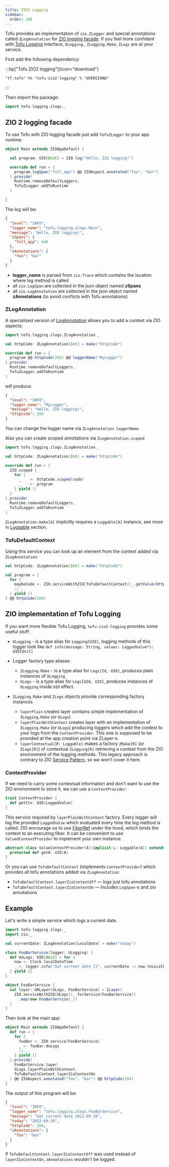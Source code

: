 ```yaml
---
title: ZIO2 Logging
sidebar:
  order: 106
---
```


Tofu provides an implementation of `zio.ZLogger` and special annotations called `ZLogAnnotation`
for [ZIO logging facade](https://zio.dev/guides/tutorials/enable-logging-in-a-zio-application).
If you feel more confident with [Tofu Logging](/tofu/docs/logging/core-concepts/#logging) interface, `ULogging`
, `ZLogging.Make`, `ZLogs` are at your service.

First add the following dependency:

:::tip["Tofu ZIO2 logging"]{icon="download"}
```
"tf.tofu" %% "tofu-zio2-logging" % "@VERSION@"
```
:::

Then import the package:

```scala
import tofu.logging.zlogs._
```

## ZIO 2 logging facade

To use Tofu with ZIO logging facade just add `TofuZLogger` to your app runtime:

```scala
object Main extends ZIOAppDefault {

  val program: UIO[Unit] = ZIO.log("Hello, ZIO logging!")

  override def run = {
    program.logSpan("full_app") @@ ZIOAspect.annotated("foo", "bar")
  }.provide(
    Runtime.removeDefaultLoggers,
    TofuZLogger.addToRuntime
  )

}
```

The log will be:

```json
{
  "level": "INFO",
  "logger_name": "tofu.logging.zlogs.Main",
  "message": "Hello, ZIO logging!",
  "zSpans": {
    "full_app": 440
  },
  "zAnnotations": {
    "foo": "bar"
  }
}
```

* __logger_name__ is parsed from `zio.Trace` which contains the location where log method is called
* all `zio.LogSpan` are collected in the json object named __zSpans__
* all `zio.LogAnnotation` are collected in the json object named __zAnnotations__ (to avoid conflicts with Tofu
  annotations)

### ZLogAnnotation

A specialized version of [LogAnnotation](/tofu/docs/logging/annotation) allows you to add a context via ZIO aspects:

```scala
import tofu.logging.zlogs.ZLogAnnotation._

val httpCode: ZLogAnnotation[Int] = make("httpCode")

override def run = {
  program @@ httpCode(204) @@ loggerName("MyLogger")
}.provide(
  Runtime.removeDefaultLoggers,
  TofuZLogger.addToRuntime
)
```

will produce:

```json
{
  "level": "INFO",
  "logger_name": "MyLogger",
  "message": "Hello, ZIO logging!",
  "httpCode": 204
}
```

You can change the logger name via `ZLogAnnotation.loggerName`.

Also you can create scoped annotations via `ZLogAnnotation.scoped`

```scala
import tofu.logging.zlogs.ZLogAnnotation._

val httpCode: ZLogAnnotation[Int] = make("httpCode")

override def run = {
  ZIO.scoped {
    for {
      _    <- httpCode.scoped(code)
      _    <- program
    } yield ()
  }
}.provide(
  Runtime.removeDefaultLoggers,
  TofuZLogger.addToRuntime
)
```

`ZLogAnnotation.make[A]` implicitly requires a `Loggable[A]` instance, see more
in [Loggable](/tofu/docs/logging/loggable) section.

### TofuDefaultContext

Using this service you can look up an element from the context added via `ZLogAnnotation`:

```scala
val httpCode: ZLogAnnotation[Int] = make("httpCode")

val program = {
  for {
    maybeCode <- ZIO.serviceWithZIO[TofuDefaultContext](_.getValue(httpCode)) // Some(204)
    //...
  } yield ()
} @@ httpCode(204)
```

## ZIO implementation of Tofu Logging

If you want more flexible Tofu Logging, `tofu-zio2-logging` provides some useful stuff:

* `ULogging` - is a type alias for `Logging[UIO]`, logging methods of this logger look
  like `def info(message: String, values: LoggedValue*): UIO[Unit]`

* Logger factory type aliases:
    - `ZLogging.Make` - is a type alias for `Logs[Id, UIO]`, produces plain instances of `ULogging`.
    - `ULogs` - is a type alias for `Logs[UIO, UIO]`, produces instances of `ULogging` inside `UIO` effect.

* `ZLogging.Make` and `ZLogs` objects provide corresponding factory instances
    - `layerPlain` creates layer contains simple implementation of `ZLogging.Make` (or `ULogs`)
    - `layerPlainWithContext` creates layer with an implementation of `ZLogging.Make` (or `ULogs`) producing loggers
      which add the context to your logs from the `ContextProvider`.
      This one is supposed to be provided at the app creation point via ZLayer-s.
    - `layerContextual[R: Loggable]` makes a factory `ZMake[R]` (or `ZLogs[R]`) of contextual `ZLogging[R]` retrieving a
      context from
      the ZIO environment of the logging methods. This legacy approach is contrary to
      ZIO [Service Pattern](https://zio.dev/reference/service-pattern/), so we won't cover it here.

### ContextProvider

If we need to carry some contextual information and don't want to use the ZIO environment to store it, we can use
a `ContextProvider`:

```scala
trait ContextProvider {
  def getCtx: UIO[LoggedValue]
}
```

This service required by `layerPlainWithContext` factory. Every logger will log the provided `LoggedValue` which
evaluated every time the log method is called. ZIO encourage us to
use [FiberRef](https://zio.dev/reference/state-management/fiberref) under the hood, which binds the context to an
executing fiber.
It can be convenient to use `ValuedContextProvider` to implement your own instance:

```scala
abstract class ValueContextProvider[A](implicit L: Loggable[A]) extends ContextProvider {
  protected def getA: UIO[A]
}
```

Or you can use `TofuDefaultContext` (implements `ContextProvider`) which provides all tofu annotations added
via `ZLogAnnotation`:

* `TofuDefaultContext.layerZioContextOff` — logs just tofu annotations
* `TofuDefaultContext.layerZioContextOn` — includes `LogSpan`-s and zio annotations

## Example

Let's write a simple service which logs a current date.

```scala
import tofu.logging.zlogs._
import zio._

val currentDate: ZLogAnnotation[LocalDate] = make("today")

class FooBarService(logger: ULogging) {
  def doLogs: UIO[Unit] = for {
    now <- Clock.localDateTime
    _ <- logger.info("Got current date {}", currentDate -> now.toLocalDate)
  } yield {}
}

object FooBarService {
  val layer: URLayer[ULogs, FooBarService] = ZLayer(
    ZIO.serviceWithZIO[ULogs](_.forService[FooBarService])
      .map(new FooBarService(_))
  )
}
```

Then look at the main app:

```scala
object Main extends ZIOAppDefault {
  def run = {
    for {
      fooBar <- ZIO.service[FooBarService]
      _ <- fooBar.doLogs
      //...
    } yield ()
  }.provide(
    FooBarService.layer,
    ZLogs.layerPlainWithContext,
    TofuDefaultContext.layerZioContextOn
  ) @@ ZIOAspect.annotated("foo", "bar") @@ httpCode(204)
}
```

The output of this program will be:

```json
{
  "level": "INFO",
  "logger_name": "tofu.logging.zlogs.FooBarService",
  "message": "Got current date 2022-09-20",
  "today": "2022-09-20",
  "httpCode": 204,
  "zAnnotations": {
    "foo": "bar"
  }
}
```

If `TofuDefaultContext.layerZioContextOff` was used instead of `layerZioContextOn`, `zAnnotations` wouldn't be logged.
